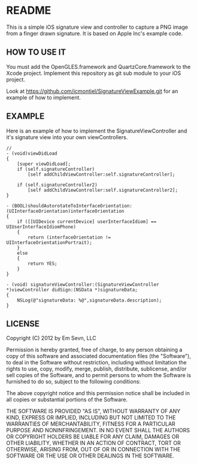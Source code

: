 README
======

This is a simple iOS signature view and controller to capture a PNG image from a finger drawn signature. It is based on Apple Inc's example code.

HOW TO USE IT
-------------

You must add the OpenGLES.framework and QuartzCore.framework to the Xcode project. Implement this repository as git sub module to your iOS project.

Look at https://github.com/jcmontiel/SignatureViewExample.git for an example of how to implement.

EXAMPLE
-------

Here is an example of how to implement the SignatureViewController and it's signature view into your own viewControllers.

    //
    - (void)viewDidLoad
    {
        [super viewDidLoad];
        if (self.signatureController)
            [self addChildViewController:self.signatureController];

        if (self.signatureController2)
            [self addChildViewController:self.signatureController2];
    }

    - (BOOL)shouldAutorotateToInterfaceOrientation:(UIInterfaceOrientation)interfaceOrientation
    {
        if ([[UIDevice currentDevice] userInterfaceIdiom] == UIUserInterfaceIdiomPhone) 
        {
            return (interfaceOrientation != UIInterfaceOrientationPortrait);
        }
        else 
        {
            return YES;
        }
    }

    - (void) signatureViewController:(SignatureViewController *)viewController didSign:(NSData *)signatureData;
    {
        NSLog(@"signatureData: %@",signatureData.description);
    }

LICENSE
-------

Copyright (C) 2012 by Em Sevn, LLC

Permission is hereby granted, free of charge, to any person obtaining a copy
of this software and associated documentation files (the "Software"), to deal
in the Software without restriction, including without limitation the rights
to use, copy, modify, merge, publish, distribute, sublicense, and/or sell
copies of the Software, and to permit persons to whom the Software is
furnished to do so, subject to the following conditions:

The above copyright notice and this permission notice shall be included in
all copies or substantial portions of the Software.

THE SOFTWARE IS PROVIDED "AS IS", WITHOUT WARRANTY OF ANY KIND, EXPRESS OR
IMPLIED, INCLUDING BUT NOT LIMITED TO THE WARRANTIES OF MERCHANTABILITY,
FITNESS FOR A PARTICULAR PURPOSE AND NONINFRINGEMENT. IN NO EVENT SHALL THE
AUTHORS OR COPYRIGHT HOLDERS BE LIABLE FOR ANY CLAIM, DAMAGES OR OTHER
LIABILITY, WHETHER IN AN ACTION OF CONTRACT, TORT OR OTHERWISE, ARISING FROM,
OUT OF OR IN CONNECTION WITH THE SOFTWARE OR THE USE OR OTHER DEALINGS IN
THE SOFTWARE.
